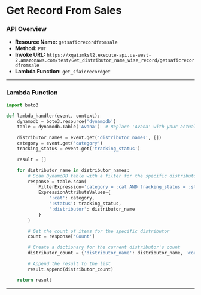 # Get Record From Sales

### API Overview
- **Resource Name:** `getsaficrecordfromsale`
- **Method:** `PUT`
- **Invoke URL:** `https://xqaizmksl2.execute-api.us-west-2.amazonaws.com/test/Get_distributor_name_wise_record/getsaficrecordfromsale`
- **Lambda Function:** `get_sfaicrecordget`

---


### Lambda Function
```python
import boto3

def lambda_handler(event, context):
    dynamodb = boto3.resource('dynamodb')
    table = dynamodb.Table('Avana')  # Replace 'Avana' with your actual table name

    distributor_names = event.get('distributor_names', [])
    category = event.get('category')
    tracking_status = event.get('tracking_status')

    result = []

    for distributor_name in distributor_names:
        # Scan DynamoDB table with a filter for the specific distributor
        response = table.scan(
            FilterExpression='category = :cat AND tracking_status = :status AND distributor_name = :distributor',
            ExpressionAttributeValues={
                ':cat': category,
                ':status': tracking_status,
                ':distributor': distributor_name
            }
        )

        # Get the count of items for the specific distributor
        count = response['Count']

        # Create a dictionary for the current distributor's count
        distributor_count = {'distributor_name': distributor_name, 'count': count}

        # Append the result to the list
        result.append(distributor_count)

    return result


```

---

